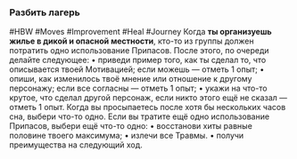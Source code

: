 ### Разбить лагерь

#HBW #Moves #Improvement #Heal #Journey
Когда **ты организуешь жилье в дикой и опасной местности**, кто-то из группы должен потратить одно использование Припасов. После этого, по очереди делайте следующее: 
• приведи пример того, как ты сделал то, что описывается твоей Мотивацией; если можешь — отметь 1 опыт; 
• опиши, как изменилось твоё мнение или отношение к другому персонажу; если все согласны — отметь 1 опыт; 
• укажи на что-то крутое, что сделал другой персонаж, если никто этого ещё не сказал — отметь 1 опыт. 
Когда вы просыпаетесь после хотя бы нескольких часов сна, выбери что-то одно. Если вы тратите ещё одно использование Припасов, выбери ещё что-то одно: 
• восстанови хиты равные половине твоего максимума; 
• излечи все Травмы. 
• получи преимущества на следующий ход.